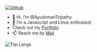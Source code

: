 [![Github](https://github-readme-stats.vercel.app/api?username=AyushmanTripathy&theme=dark&show_icons=true)](https://github.com/AyushmanTripathy/) </br>

- 👋 Hi, I’m @AyushmanTripathy
- 👀 I’m a Javascript and Linux enthusiast.
- Check out my [Portfolio](https://ayushmantripathy.netlify.app/)
- 📫 Reach me by [Mail](https://mail.google.com/mail/u/0/?fs=1&tf=cm&source=mail&to=ayushmantripathy2004@gmail.com)

![Top Langs](https://github-readme-stats.vercel.app/api/top-langs/?username=AyushmanTripathy&layout=compact&exclude_repo=.config&langs_count=6&theme=dark)
